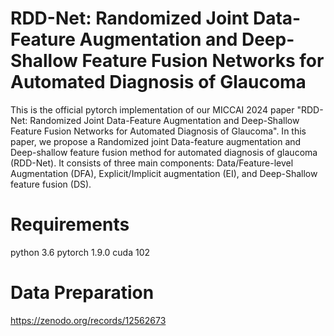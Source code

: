 # RDD-Net: Randomized Joint Data-Feature Augmentation and Deep-Shallow Feature Fusion Networks for Automated Diagnosis of Glaucoma

This is the official pytorch implementation of our MICCAI 2024 paper "RDD-Net: Randomized Joint Data-Feature Augmentation and Deep-Shallow Feature Fusion Networks for Automated Diagnosis of Glaucoma". In this paper, we propose a Randomized joint Data-feature augmentation and Deep-shallow feature fusion method for automated diagnosis of glaucoma (RDD-Net). It consists of three main components: Data/Feature-level Augmentation (DFA), Explicit/Implicit augmentation (EI), and Deep-Shallow feature fusion (DS).

# Requirements
python 3.6
pytorch 1.9.0
cuda 102

# Data Preparation
https://zenodo.org/records/12562673
